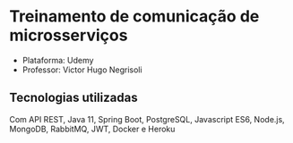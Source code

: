 # Treinamento de comunicação de microsserviços

- Plataforma: Udemy
- Professor: Victor Hugo Negrisoli

## Tecnologias utilizadas

Com API REST, Java 11, Spring Boot, PostgreSQL, Javascript ES6, Node.js, MongoDB, RabbitMQ, JWT, Docker e Heroku

